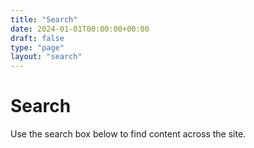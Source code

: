 ```yaml
---
title: "Search"
date: 2024-01-01T00:00:00+00:00
draft: false
type: "page"
layout: "search"
---
```


# Search

Use the search box below to find content across the site.
